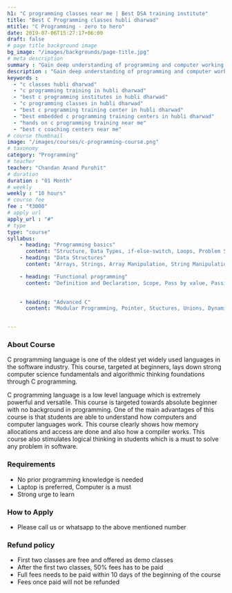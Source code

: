 ```yaml
---
h1: "C programming classes near me | Best DSA training institute" 
title: "Best C Programming classes hubli dharwad"
mtitle: "C Programming - zero to hero"
date: 2019-07-06T15:27:17+06:00
draft: false
# page title background image
bg_image: "/images/backgrounds/page-title.jpg"
# meta description
summary : "Gain deep understanding of programming and computer working through this beginner C Programming course."
description : "Gain deep understanding of programming and computer working through this beginner C Programming course. This course includes hands-on problem solving, logic building, understanding computer internals, game programming and much more. The only live coding class in Hubli."
keywords : 
  - "c classes hubli dharwad"
  - "c programming training in hubli dharwad"
  - "best c programming institutes in hubli dharwad"
  - "c programming classes in hubli dharwad"
  - "best c programming training center in hubli dharwad"
  - "best embedded c programming training centers in hubli dharwad"
  - "hands on c programming training near me"
  - "best c coaching centers near me"
# course thumbnail
image: "/images/courses/c-programming-course.png"
# taxonomy
category: "Programming"
# teacher
teacher: "Chandan Anand Purohit"
# duration
duration : "01 Month"
# weekly
weekly : "10 hours"
# course fee
fee : "₹3000"
# apply url
apply_url : "#"
# type
type: "course"
syllabus:
    - heading: "Programming basics"
      content: "Structure, Data Types, if-else-switch, Loops, Problem Solving"
    - heading: "Data Structures"
      content: "Arrays, Strings, Array Manipulation, String Manipulation, Problem Solving"

    - heading: "Functional programming"
      content: "Definition and Declaration, Scope, Pass by value, Passing Arrays, Return, Problem Solving, Macros"

    
    - heading: "Advanced C"
      content: "Modular Programming, Pointer, Stuctures, Unions, Dynamic Memory, Double Pointers, File Handling"


---
```



### About Course
C programming language is one of the oldest yet widely used languages in the software industry. This course, targeted at beginners, lays down strong computer science fundamentals and algorithmic thinking foundations through C programming.

C programming language is a low level language which is extremely powerful and versatile. This course is targeted towards absolute beginner with no background in programming. One of the main advantages of this course is that students are able to understand how computers and computer languages work. This course clearly shows how memory allocations and access are done and also how a compiler works. This course also stimulates logical thinking in students which is a must to solve any problem in software.
### Requirements
* No prior programming knowledge is needed
* Laptop is preferred, Computer is a must
* Strong urge to learn 


### How to Apply

* Please call us or whatsapp to the above mentioned number


### Refund policy
* First two classes are free and offered as demo classes
* After the first two classes, 50% fees has to be paid
* Full fees needs to be paid within 10 days of the beginning of the course
* Fees once paid will not be refunded
